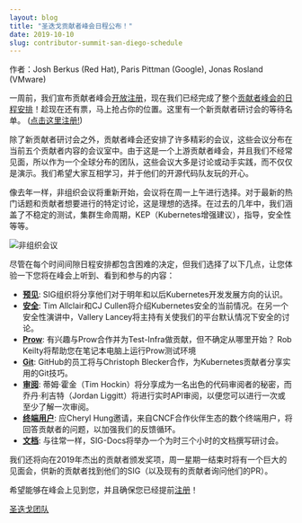 ```yaml
---
layout: blog
title: "圣迭戈贡献者峰会日程公布！"
date: 2019-10-10
slug: contributor-summit-san-diego-schedule
---
```

<!--
layout: blog
title: "Contributor Summit San Diego Schedule Announced!"
date: 2019-10-10
slug: contributor-summit-san-diego-schedule
-->
<!--
Authors: Josh Berkus (Red Hat), Paris Pittman (Google), Jonas Rosland (VMware)
-->
作者：Josh Berkus (Red Hat), Paris Pittman (Google), Jonas Rosland (VMware)
<!--
tl;dr A week ago we announced that [registration is open][reg] for the contributor
summit , and we're now live with [the full Contributor Summit schedule!][schedule]
Grab your spot while tickets are still available. There is currently a waitlist
for new contributor workshop.  ([Register here!][reg])
-->
一周前，我们宣布贡献者峰会[开放注册][reg]，现在我们已经完成了整个[贡献者峰会的日程安排][schedule]！趁现在还有票，马上抢占你的位置。这里有一个新贡献者研讨会的等待名单。  ([点击这里注册!][reg])
<!--
There are many great sessions planned for the Contributor Summit, spread across
five rooms of current contributor content in addition to the new contributor
workshops. Since this is an upstream contributor summit and we don't often meet,
being a globally distributed team, most of these sessions are discussions or
hands-on labs, not just presentations.  We want folks to learn and have a
good time meeting their OSS teammates.
-->
除了新贡献者研讨会之外，贡献者峰会还安排了许多精彩的会议，这些会议分布在当前五个贡献者内容的会议室中。由于这是一个上游贡献者峰会，并且我们不经常见面，所以作为一个全球分布的团队，这些会议大多是讨论或动手实践，而不仅仅是演示。我们希望大家互相学习，并于他们的开源代码队友玩的开心。
<!--
Unconference tracks are returning from last year with sessions to be chosen
Monday morning. These are ideal for the latest hot topics and specific
discussions that contributors want to have. In previous years, we've covered
flaky tests, cluster lifecycle, KEPs (Kubernetes Enhancement Proposals), mentoring,
security, and more.
-->
像去年一样，非组织会议将重新开始，会议将在周一上午进行选择。对于最新的热门话题和贡献者想要进行的特定讨论，这是理想的选择。在过去的几年中，我们涵盖了不稳定的测试，集群生命周期，KEP（Kubernetes增强建议），指导，安全性等等。
<!--
![Unconference](/images/blog/2019-10-10-contributor-summit-san-diego-schedule/DSCF0806.jpg)
-->
![非组织会议](/images/blog/2019-10-10-contributor-summit-san-diego-schedule/DSCF0806.jpg)
<!--
While the schedule contains difficult decisions in every timeslot, we've picked
a few below to give you a taste of what you'll hear, see, and participate in, at
the summit:
-->
尽管在每个时间间隙日程安排都包含困难的决定，但我们选择了以下几点，让您体验一下您将在峰会上听到、看到和参与的内容：
<!--
* **[Vision]**: SIG-Architecture will be sharing their vision of where we're going
  with Kubernetes development for the next year and beyond.
* **[Security]**: Tim Allclair and CJ Cullen will present on the current state of
  Kubernetes security. In another security talk, Vallery Lancey will lead a
  discussion about making our platform secure by default.
* **[Prow]**: Interested in working with Prow and contributing to Test-Infra, but
  not sure where to start?  Rob Keilty will help you get a Prow test environment
  running on your laptop.
* **[Git]**: Staff from GitHub will be collaborating with Christoph Blecker to share
  practical Git tips for Kubernetes contributors.
* **[Reviewing]**: Tim Hockin will share the secrets of becoming a great code
  reviewer, and Jordan Liggitt will conduct a live API review so that you can do
  one, or at least pass one.
* **[End Users]**: Several end users from the CNCF partner ecosystem, invited by
  Cheryl Hung, will hold a Q&A with contributors to strengthen our feedback loop.
* **[Docs]**: As always, SIG-Docs will run a three-hour contributing-to-documentation
  workshop.
-->
* **[预见]**: SIG组织将分享他们对于明年和以后Kubernetes开发发展方向的认识。
* **[安全]**: Tim Allclair和CJ Cullen将介绍Kubernetes安全的当前情况。在另一个安全性演讲中，Vallery Lancey将主持有关使我们的平台默认情况下安全的讨论。
* **[Prow]**: 有兴趣与Prow合作并为Test-Infra做贡献，但不确定从哪里开始？ Rob Keilty将帮助您在笔记本电脑上运行Prow测试环境
* **[Git]**: GitHub的员工将与Christoph Blecker合作，为Kubernetes贡献者分享实用的Git技巧。
* **[审阅]**: 蒂姆·霍金（Tim Hockin）将分享成为一名出色的代码审阅者的秘密，而乔丹·利吉特（Jordan Liggitt）将进行实时API审阅，以便您可以进行一次或至少了解一次审阅。
* **[终端用户]**: 应Cheryl Hung邀请，来自CNCF合作伙伴生态的数个终端用户，将回答贡献者的问题，以加强我们的反馈循环。
* **[文档]**: 与往常一样，SIG-Docs将举办一个为时三个小时的文档撰写研讨会。
<!--
We're also giving out awards to contributors who distinguished themselves in 2019,
and there will be a huge Meet & Greet for new contributors to find their SIG
(and for existing contributors to ask about their PRs) at the end of the day on
Monday.
-->
我们还将向在2019年杰出的贡献者颁发奖项，周一星期一结束时将有一个巨大的见面会，供新的贡献者找到他们的SIG（以及现有的贡献者询问他们的PR）。
<!--
Hope to see you all there, and [make sure you register!][reg]
-->
希望能够在峰会上见到您，并且确保您已经提前[注册][reg]！

<!--
[San Diego team][team]
-->
[圣迭戈团队][team]

[reg]: https://events19.linuxfoundation.org/events/kubernetes-contributor-summit-north-america-2019/register/
[schedule]: https://events19.linuxfoundation.org/events/kubernetes-contributor-summit-north-america-2019/program/schedule/
[预见]: https://sched.co/VvMc
[安全]: https://sched.co/VvMj
[Prow]: https://sched.co/Vv6Z
[Git]: https://sched.co/VvNa
[审阅]: https://sched.co/VutA
[终端用户]: https://sched.co/VvNJ
[文档]: https://sched.co/Vux2
[team]: http://git.k8s.io/community/events/events-team
